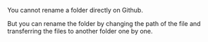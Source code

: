 You cannot rename a folder directly on Github. 

But you can rename the folder by changing the path of the file and transferring the files to another folder one by one.
